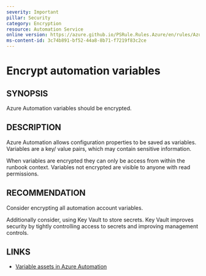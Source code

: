 ```yaml
---
severity: Important
pillar: Security
category: Encryption
resource: Automation Service
online version: https://azure.github.io/PSRule.Rules.Azure/en/rules/Azure.Automation.EncryptVariables/
ms-content-id: 3c74b891-bf52-44a8-8b71-f7219f83c2ce
---
```


# Encrypt automation variables

## SYNOPSIS

Azure Automation variables should be encrypted.

## DESCRIPTION

Azure Automation allows configuration properties to be saved as variables.
Variables are a key/ value pairs, which may contain sensitive information.

When variables are encrypted they can only be access from within the runbook context.
Variables not encrypted are visible to anyone with read permissions.

## RECOMMENDATION

Consider encrypting all automation account variables.

Additionally consider, using Key Vault to store secrets.
Key Vault improves security by tightly controlling access to secrets and improving management controls.

## LINKS

- [Variable assets in Azure Automation](https://docs.microsoft.com/azure/automation/shared-resources/variables)

